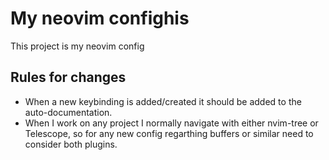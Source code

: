 # My neovim confighis
This project is my neovim config

## Rules for changes
* When a new keybinding is added/created it should be added to the auto-documentation.
* When I work on any project I normally navigate with either nvim-tree or Telescope, so for any new config regarthing buffers or similar need to consider both plugins.


